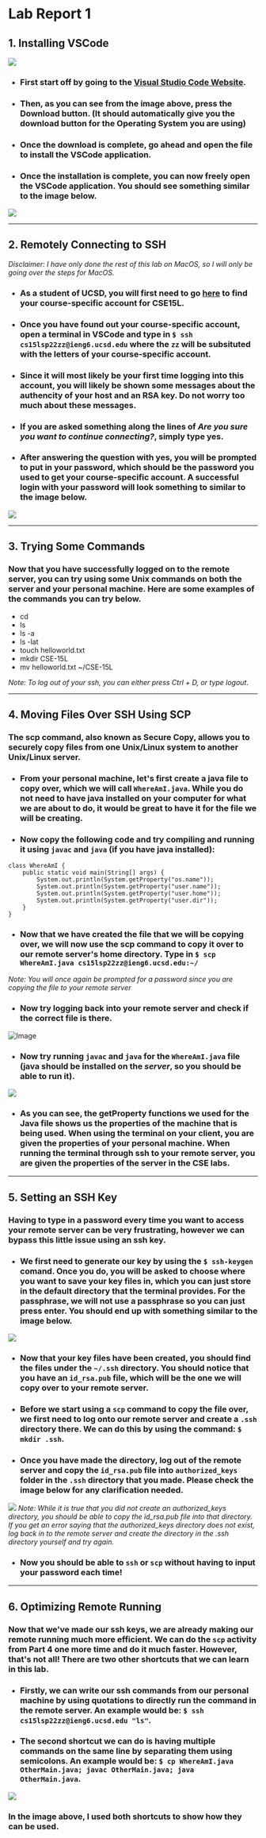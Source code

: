 # Lab Report 1

## 1. Installing VSCode
![](Screenshots/InstallVSC.png)
* ### First start off by going to the [Visual Studio Code Website](https://code.visualstudio.com/).
* ### Then, as you can see from the image above, press the Download button. (It should automatically give you the download button for the Operating System you are using)
* ### Once the download is complete, go ahead and open the file to install the VSCode application.
* ### Once the installation is complete, you can now freely open the VSCode application. You should see something similar to the image below.
![](Screenshots/Installed-VSCode.png)

---
## 2. Remotely Connecting to SSH
*Disclaimer: I have only done the rest of this lab on MacOS, so I will only be going over the steps for MacOS.*

* ### As a student of UCSD, you will first need to go [here](https://sdacs.ucsd.edu/~icc/index.php) to find your course-specific account for CSE15L. 
* ### Once you have found out your course-specific account, open a terminal in VSCode and type in ```$ ssh cs15lsp22zz@ieng6.ucsd.edu``` where the ```zz``` will be subsituted with the letters of your course-specific account.
* ### Since it will most likely be your first time logging into this account, you will likely be shown some messages about the authencity of your host and an RSA key. Do not worry too much about these messages.
* ### If you are asked something along the lines of *Are you sure you want to continue connecting?*, simply type **yes**.
* ### After answering the question with yes, you will be prompted to put in your password, which should be the password you used to get your course-specific account. A successful login with your password will look something to similar to the image below.
![](Screenshots/ssh-connection.png)

---
## 3. Trying Some Commands
### Now that you have successfully logged on to the remote server, you can try using some Unix commands on both the server and your personal machine. Here are some examples of the commands you can try below.
* cd
* ls
* ls -a
* ls -lat
* touch helloworld.txt
* mkdir CSE-15L
* mv helloworld.txt ~/CSE-15L

*Note: To log out of your ssh, you can either press Ctrl + D, or type logout*.

---
## 4. Moving Files Over SSH Using SCP
### The scp command, also known as Secure Copy, allows you to securely copy files from one Unix/Linux **system** to another Unix/Linux **server**.
* ### From your personal machine, let's first create a java file to copy over, which we will call ```WhereAmI.java```. While you do not need to have java installed on your computer for what we are about to do, it would be great to have it for the file we will be creating.
* ### Now copy the following code and try compiling and running it using ```javac``` and ```java``` (if you have java installed):

```
class WhereAmI {
    public static void main(String[] args) {
        System.out.println(System.getProperty("os.name"));
        System.out.println(System.getProperty("user.name"));
        System.out.println(System.getProperty("user.home"));
        System.out.println(System.getProperty("user.dir"));
    }
}
```
* ### Now that we have created the file that we will be copying over, we will now use the scp command to copy it over to our remote server's home directory. Type in ```$ scp WhereAmI.java cs15lsp22zz@ieng6.ucsd.edu:~/```
*Note: You will once again be prompted for a password since you are copying the file to your remote server*
* ### Now try logging back into your remote server and check if the correct file is there.
![Image](Screenshots/check-copy.png)
* ### Now try running ```javac``` and ```java``` for the ```WhereAmI.java``` file (java should be installed on the *server*, so you should be able to run it).
![](Screenshots/runGetProp.png)
* ### As you can see, the getProperty functions we used for the Java file shows us the properties of the machine that is being used. When using the terminal on your client, you are given the properties of your personal machine. When running the terminal through ssh to your remote server, you are given the properties of the server in the CSE labs.

---
## 5. Setting an SSH Key 
### Having to type in a password every time you want to access your remote server can be very frustrating, however we can bypass this little issue using an ssh key.
* ### We first need to generate our key by using the ```$ ssh-keygen``` comand. Once you do, you will be asked to choose where you want to save your key files in, which you can just store in the default directory that the terminal provides. For the passphrase, we will not use a passphrase so you can just press enter. You should end up with something similar to the image below.
![](Screenshots/ssh-keygen.png)
* ### Now that your key files have been created, you should find the files under the ```~/.ssh``` directory. You should notice that you have an ```id_rsa.pub``` file, which will be the one we will copy over to your remote server.
* ### Before we start using a ```scp``` command to copy the file over, we first need to log onto our remote server and create a ```.ssh``` directory there. We can do this by using the command: ```$ mkdir .ssh```.
* ### Once you have made the directory, log out of the remote server and copy the ```id_rsa.pub``` file into ```authorized_keys``` folder in the ```.ssh``` directory that you made. Please check the image below for any clarification needed.
![](Screenshots/copy-id_rsa.png)
*Note: While it is true that you did not create an authorized_keys directory, you should be able to copy the id_rsa.pub file into that directory. If you get an error saying that the authorized_keys directory does not exist, log back in to the remote server and create the directory in the .ssh directory yourself and try again.*
* ### Now you should be able to ```ssh``` or ```scp``` without having to input your password each time!

---
## 6. Optimizing Remote Running
### Now that we've made our ssh keys, we are already making our remote running much more efficient. We can do the ```scp``` activity from Part 4 one more time and do it much faster. However, that's not all! There are two other shortcuts that we can learn in this lab.
* ### Firstly, we can write our ssh commands from our personal machine by using quotations to directly run the command in the remote server. An example would be: ```$ ssh cs15lsp22zz@ieng6.ucsd.edu "ls"```.
* ### The second shortcut we can do is having multiple commands on the same line by separating them using semicolons. An example would be: ```$ cp WhereAmI.java OtherMain.java; javac OtherMain.java; java OtherMain.java```.
![](Screenshots/optimized-ssh.png)
### In the image above, I used both shortcuts to show how they can be used.